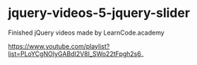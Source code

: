 # jquery-videos-5-jquery-slider

Finished jQuery videos made by LearnCode.academy

https://www.youtube.com/playlist?list=PLoYCgNOIyGABdI2V8I_SWo22tFpgh2s6_
